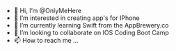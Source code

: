 - 👋 Hi, I’m @OnlyMeHere
- 👀 I’m interested in creating app's for IPhone
- 🌱 I’m currently learning Swift from the AppBrewery.co
- 💞️ I’m looking to collaborate on IOS Coding Boot Camp
- 📫 How to reach me ...

<!---
OnlyMeHere/OnlyMeHere is a ✨ special ✨ repository because its `README.md` (this file) appears on your GitHub profile.
You can click the Preview link to take a look at your changes.
--->

